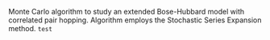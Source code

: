 Monte Carlo algorithm to study an extended Bose-Hubbard model with correlated pair hopping. Algorithm employs the Stochastic Series Expansion method.
`test`
